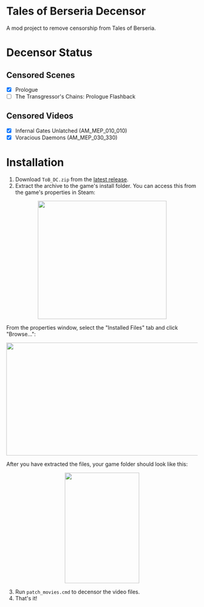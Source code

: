 # Tales of Berseria Decensor
A mod project to remove censorship from Tales of Berseria.

# Decensor Status
## Censored Scenes
- [x] Prologue
- [ ] The Transgressor's Chains: Prologue Flashback
## Censored Videos
- [x] Infernal Gates Unlatched (AM_MEP_010_010)
- [x] Voracious Daemons (AM_MEP_030_330)

# Installation
1. Download `ToB_DC.zip` from the [latest release](https://github.com/DaZombieKiller/ToB_DC/releases/latest).
2. Extract the archive to the game's install folder. You can access this from the game's properties in Steam:
<p align="center">
  <img width="339" height="311" src="https://github.com/DaZombieKiller/ToB_DC/assets/6316315/fd530aae-1adf-494a-83fb-243bcd8a2731">
</p>

From the properties window, select the "Installed Files" tab and click "Browse...":
<p align="center">
  <img width="826" height="297" src="https://github.com/DaZombieKiller/ToB_DC/assets/6316315/4063cc60-4055-455d-b5e5-001c573ff14b">
</p>

After you have extracted the files, your game folder should look like this:
<p align="center">
  <img width="196" height="291" src="https://github.com/DaZombieKiller/ToB_DC/assets/6316315/68bb4237-271a-48c3-906a-9474ee60d716">
</p>

3. Run `patch_movies.cmd` to decensor the video files.
4. That's it!
